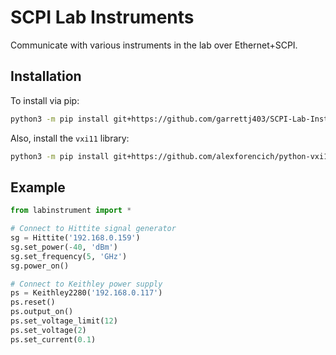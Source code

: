 SCPI Lab Instruments
====================

Communicate with various instruments in the lab over Ethernet+SCPI.

Installation
------------

To install via pip:

```bash
python3 -m pip install git+https://github.com/garrettj403/SCPI-Lab-Instruments.git
```

Also, install the ``vxi11`` library:

```bash
python3 -m pip install git+https://github.com/alexforencich/python-vxi11.git
```

Example
-------

```python
from labinstrument import *

# Connect to Hittite signal generator
sg = Hittite('192.168.0.159')
sg.set_power(-40, 'dBm')
sg.set_frequency(5, 'GHz')
sg.power_on()

# Connect to Keithley power supply
ps = Keithley2280('192.168.0.117')
ps.reset()
ps.output_on()
ps.set_voltage_limit(12)
ps.set_voltage(2)
ps.set_current(0.1)
```
